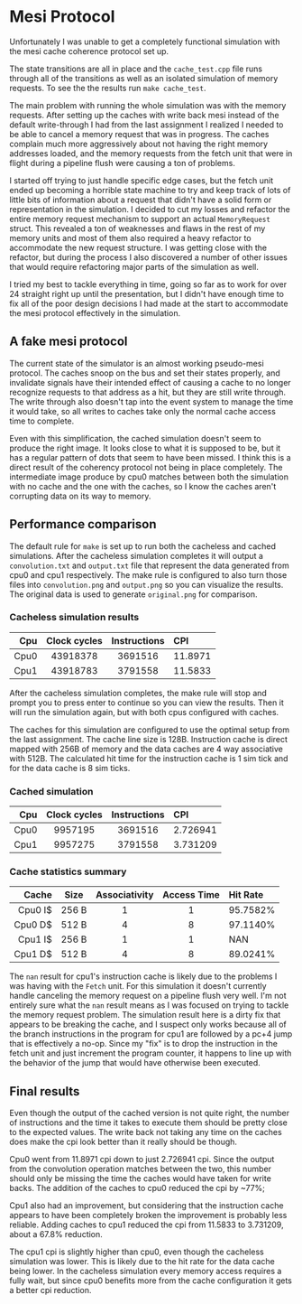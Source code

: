 # Mesi Protocol

Unfortunately I was unable to get a completely functional simulation with the mesi cache coherence protocol set up. 

The state transitions are all in place and the `cache_test.cpp` file runs through all of the transitions as well as an isolated simulation of memory requests. To see the the results run `make cache_test`.

The main problem with running the whole simulation was with the memory requests. After setting up the caches with write back mesi instead of the default write-through I had from the last assignment I realized I needed to be able to cancel a memory request that was in progress. The caches complain much more aggressively about not having the right memory addresses loaded, and the memory requests from the fetch unit that were in flight during a pipeline flush were causing a ton of problems.

I started off trying to just handle specific edge cases, but the fetch unit ended up becoming a horrible state machine to try and keep track of lots of little bits of information about a request that didn't have a solid form or representation in the simulation. I decided to cut my losses and refactor the entire memory request mechanism to support an actual `MemoryRequest` struct. This revealed a ton of weaknesses and flaws in the rest of my memory units and most of them also required a heavy refactor to accommodate the new request structure. I was getting close with the refactor, but during the process I also discovered a number of other issues that would require refactoring major parts of the simulation as well.

I tried my best to tackle everything in time, going so far as to work for over 24 straight right up until the presentation, but I didn't have enough time to fix all of the poor design decisions I had made at the start to accommodate the mesi protocol effectively in the simulation.

## A fake mesi protocol

The current state of the simulator is an almost working pseudo-mesi protocol. The caches snoop on the bus and set their states properly, and invalidate signals have their intended effect of causing a cache to no longer recognize requests to that address as a hit, but they are still write through. The write through also doesn't tap into the event system to manage the time it would take, so all writes to caches take only the normal cache access time to complete. 

Even with this simplification, the cached simulation doesn't seem to produce the right image. It looks close to what it is supposed to be, but it has a regular pattern of dots that seem to have been missed. I think this is a direct result of the coherency protocol not being in place completely. The intermediate image produce by cpu0 matches between both the simulation with no cache and the one with the caches, so I know the caches aren't corrupting data on its way to memory.

## Performance comparison

The default rule for `make` is set up to run both the cacheless and cached simulations. After the cacheless simulation completes it will output a `convolution.txt` and `output.txt` file that represent the data generated from cpu0 and cpu1 respectively. The make rule is configured to also turn those files into `convolution.png` and `output.png` so you can visualize the results. The original data is used to generate `original.png` for comparison.

### Cacheless simulation results

| Cpu  | Clock cycles | Instructions | CPI     |
| ---: | :----------: | :----------: | :------ |
| Cpu0 | 43918378     | 3691516      | 11.8971 |
| Cpu1 | 43918783     | 3791558      | 11.5833 |

After the cacheless simulation completes, the make rule will stop and prompt you to press enter to continue so you can view the results. Then it will run the simulation again, but with both cpus configured with caches. 

The caches for this simulation are configured to use the optimal setup from the last assignment. The cache line size is 128B. Instruction cache is direct mapped with 256B of memory and the data caches are 4 way associative with 512B. The calculated hit time for the instruction cache is 1 sim tick and for the data cache is 8 sim ticks.

### Cached simulation 

| Cpu  | Clock cycles | Instructions | CPI      |
| ---: | :----------: | :----------: | :------- |
| Cpu0 | 9957195      | 3691516      | 2.726941 |
| Cpu1 | 9957275      | 3791558      | 3.731209 |



### Cache statistics summary

| Cache   | Size    | Associativity | Access Time | Hit Rate |
| ------: | :-----: | :-----------: | :---------: | :------- |
| Cpu0 I$ | 256 B   | 1             | 1           | 95.7582% |
| Cpu0 D$ | 512 B   | 4             | 8           | 97.1140% |
| Cpu1 I$ | 256 B   | 1             | 1           | NAN      |
| Cpu1 D$ | 512 B   | 4             | 8           | 89.0241% |

The `nan` result for cpu1's instruction cache is likely due to the problems I was having with the `Fetch` unit. For this simulation it doesn't currently handle canceling the memory request on a pipeline flush very well. I'm not entirely sure what the `nan` result means as I was focused on trying to tackle the memory request problem. The simulation result here is a dirty fix that appears to be breaking the cache, and I suspect only works because all of the branch instructions in the program for cpu1 are followed by a pc+4 jump that is effectively a no-op. Since my "fix" is to drop the instruction in the fetch unit and just increment the program counter, it happens to line up with the behavior of the jump that would have otherwise been executed.

## Final results

Even though the output of the cached version is not quite right, the number of instructions and the time it takes to execute them should be pretty close to the expected values. The write back not taking any time on the caches does make the cpi look better than it really should be though.

Cpu0 went from 11.8971 cpi down to just 2.726941 cpi. Since the output from the convolution operation matches between the two, this number should only be missing the time the caches would have taken for write backs. The addition of the caches to cpu0 reduced the cpi by ~77%;

Cpu1 also had an improvement, but considering that the instruction cache appears to have been completely broken the improvement is probably less reliable. Adding caches to cpu1 reduced the cpi from 11.5833 to 3.731209, about a 67.8% reduction.

The cpu1 cpi is slightly higher than cpu0, even though the cacheless simulation was lower. This is likely due to the hit rate for the data cache being lower. In the cacheless simulation every memory access requires a fully wait, but since cpu0 benefits more from the cache configuration it gets a better cpi reduction.
